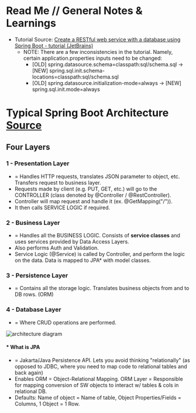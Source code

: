 # Read Me // General Notes & Learnings
* Tutorial Source: [Create a RESTful web service with a database using Spring Boot - tutorial (JetBrains)](https://kotlinlang.org/docs/jvm-spring-boot-restful.html#configure-the-database)
  * NOTE: There are a few inconsistencies in the tutorial. Namely, certain application.properties inputs need to be changed:
    * [OLD] spring.datasource.schema=classpath:sql/schema.sql -> [NEW] spring.sql.init.schema-locations=classpath:sql/schema.sql
    * [OLD] spring.datasource.initialization-mode=always -> [NEW] spring.sql.init.mode=always
# Typical Spring Boot Architecture [Source](https://www.javatpoint.com/spring-boot-architecture)

## Four Layers
### 1 - Presentation Layer
* = Handles HTTP requests, translates JSON parameter to object, etc. Transfers request to business layer.
* Requests made by client (e.g. PUT, GET, etc.) will go to the CONTROLLER (class denoted by @Controller / @RestController). 
* Controller will map request and handle it (ex. @GetMapping("/")). 
* It then calls SERVICE LOGIC if required.

### 2 - Business Layer
* = Handles all the BUSINESS LOGIC. Consists of **service classes** and uses services provided by Data Access Layers. 
* Also performs Auth and Validation.
* Service Logic (@Service) is called by Controller, and perform the logic on the data. Data is mapped to JPA* with model classes.

### 3 - Persistence Layer
* = Contains all the storage logic. Translates business objects from and to DB rows. (ORM)

### 4 - Database Layer
* = Where CRUD operations are performed. 

![architecture diagram](https://static.javatpoint.com/springboot/images/spring-boot-architecture2.png)

#### * What is JPA
* = Jakarta/Java Persistence API. Lets you avoid thinking "relationally" (as opposed to JDBC, where you need to map code to relational tables and back again)
* Enables ORM = Object-Relational Mapping. ORM Layer = Responsible for mapping conversion of SW objects to interact w/ tables & cols in relational DB.
* Defaults: Name of object = Name of table, Object Properties/Fields = Columns, 1 Object = 1 Row.